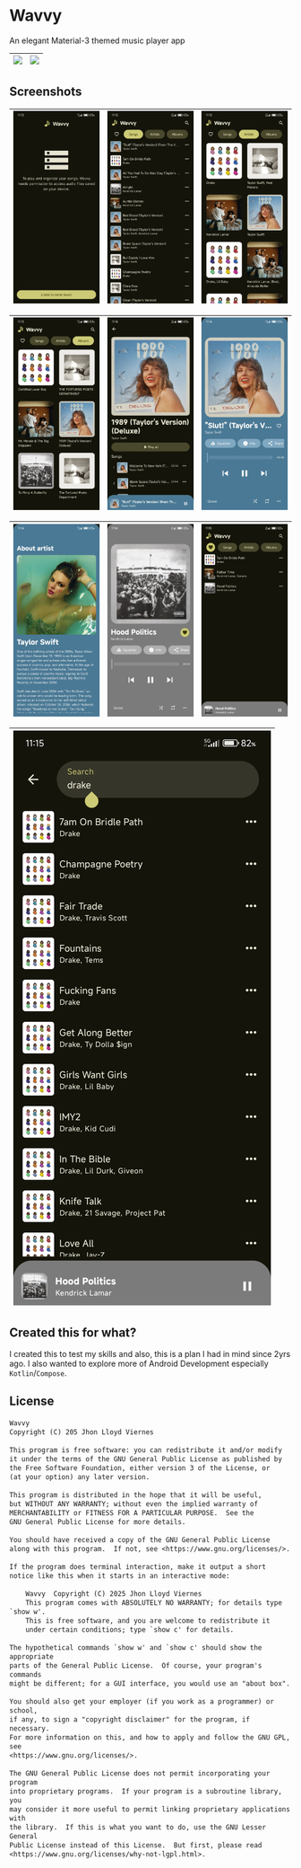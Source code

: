 # Wavvy

An elegant Material-3 themed music player app

| ![](https://camo.githubusercontent.com/d82b429d51521961f5433ac30622bb1f37b7996b08417d4b4ac4b87cd781ef4b/68747470733a2f2f696d672e736869656c64732e696f2f62616467652f737570706f7274732d416e64726f6964253230382b2d414432413541) | ![](https://camo.githubusercontent.com/aa00ec563103fc9e8befd16b23fd60d6be9eeb99f5235b1bf9334f2924b6c277/68747470733a2f2f696d672e736869656c64732e696f2f62616467652f6c6963656e73652d47504c2d626c75652e7376673f6d61784167653d3433323030) | 
|-----------------------------------------------------------------------------------------------------------------------------------------------------------------------------------------------------------------------------|---------------------------------------------------------------------------------------------------------------------------------------------------------------------------------------------------------------------------------------|

## Screenshots

| ![](./images/1.jpg) | ![](./images/2.jpg) | ![](./images/3.jpg) |
|---------------------|---------------------|---------------------|

| ![](./images/4.jpg) | ![](./images/5.jpg) | ![](./images/6.jpg) |
|---------------------|---------------------|---------------------|

| ![](./images/7.jpg) | ![](./images/8.jpg) | ![](./images/9.jpg) |
|---------------------|---------------------|---------------------|

| ![](./images/10.jpg) |
|----------------------|

## Created this for what?

I created this to test my skills and also, this is a plan I had in mind since 2yrs ago. I also
wanted to explore more of Android Development especially `Kotlin`/`Compose`.

## License

```
Wavvy
Copyright (C) 205 Jhon Lloyd Viernes

This program is free software: you can redistribute it and/or modify
it under the terms of the GNU General Public License as published by
the Free Software Foundation, either version 3 of the License, or
(at your option) any later version.

This program is distributed in the hope that it will be useful,
but WITHOUT ANY WARRANTY; without even the implied warranty of
MERCHANTABILITY or FITNESS FOR A PARTICULAR PURPOSE.  See the
GNU General Public License for more details.

You should have received a copy of the GNU General Public License
along with this program.  If not, see <https://www.gnu.org/licenses/>.

If the program does terminal interaction, make it output a short
notice like this when it starts in an interactive mode:

    Wavvy  Copyright (C) 2025 Jhon Lloyd Viernes
    This program comes with ABSOLUTELY NO WARRANTY; for details type `show w'.
    This is free software, and you are welcome to redistribute it
    under certain conditions; type `show c' for details.

The hypothetical commands `show w' and `show c' should show the appropriate
parts of the General Public License.  Of course, your program's commands
might be different; for a GUI interface, you would use an "about box".

You should also get your employer (if you work as a programmer) or school,
if any, to sign a "copyright disclaimer" for the program, if necessary.
For more information on this, and how to apply and follow the GNU GPL, see
<https://www.gnu.org/licenses/>.

The GNU General Public License does not permit incorporating your program
into proprietary programs.  If your program is a subroutine library, you
may consider it more useful to permit linking proprietary applications with
the library.  If this is what you want to do, use the GNU Lesser General
Public License instead of this License.  But first, please read
<https://www.gnu.org/licenses/why-not-lgpl.html>.
```